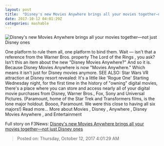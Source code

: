 ```yaml
---
layout: post
title:  "Disney's new Movies Anywhere brings all your movies together—not just Disney ones"
date: 2017-10-12 04:01:29Z
categories: mashable
---
```


![Disney's new Movies Anywhere brings all your movies together—not just Disney ones](https://i.amz.mshcdn.com/775DB_LIrM5aMgPgZgDqTkt9mwc=/1200x630/2017%2F10%2F12%2Fc8%2Fbe12a04011e64947a6f87f471341351b.53a61.jpg)

One platform to rule them all, one platform to bind them. Wait — isn't that a reference from the Warner Bros. property The Lord of the Rings , you ask? Isn't this an item about the new "Disney Movies Anywhere?" And so it is. Because Disney Movies Anywhere is now "Movies Anywhere." Which means it isn't just for Disney movies anymore. SEE ALSO: Star Wars VR attraction at Disney resort revealed: It's a little like 'Rogue One' Starting Wednesday night, for the first time in the history of "owning" digital movies, there's a place where you can store and access nearly all of your digital movie purchases from Disney, Warner Bros., Fox, Sony and Universal Pictures. (Paramount, home of the Star Trek and Transformers films, is the lone major holdout. Boooo, Paramount. We were this close to having all six majors!) Read more... More about Movies , Disney , Anywhere , Disney Movies Anywhere , and Entertainment


Full story on F3News: [Disney's new Movies Anywhere brings all your movies together—not just Disney ones](http://www.f3nws.com/n/DYeQK)

> Posted on: Thursday, October 12, 2017 4:01:29 AM
